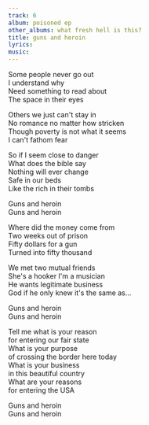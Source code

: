 ```yaml
---
track: 6
album: poisoned ep
other_albums: what fresh hell is this?
title: guns and heroin
lyrics: 
music: 
---
```

Some people never go out  
I understand why  
Need something to read about  
The space in their eyes  
  
Others we just can't stay in  
No romance no matter how stricken  
Though poverty is not what it seems  
I can't fathom fear  
  
So if I seem close to danger  
What does the bible say  
Nothing will ever change  
Safe in our beds  
Like the rich in their tombs  
  
Guns and heroin  
Guns and heroin  
  
Where did the money come from  
Two weeks out of prison  
Fifty dollars for a gun  
Turned into fifty thousand  
  
We met two mutual friends  
She's a hooker I'm a musician  
He wants legitimate business  
God if he only knew it's the same as...  
  
Guns and heroin  
Guns and heroin  
  
Tell me what is your reason  
for entering our fair state  
What is your purpose  
of crossing the border here today  
What is your business  
in this beautiful country  
What are your reasons  
for entering the USA  
  
Guns and heroin  
Guns and heroin  

